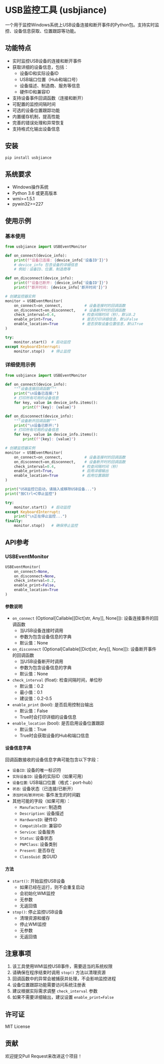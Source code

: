 # USB监控工具 (usbjiance)

一个用于监控Windows系统上USB设备连接和断开事件的Python包。支持实时监控、设备信息获取、位置跟踪等功能。

## 功能特点

- 实时监控USB设备的连接和断开事件
- 获取详细的设备信息，包括：
  - 设备ID和实际设备ID
  - USB端口位置（Hub和端口号）
  - 设备描述、制造商、服务等信息
  - 硬件ID和兼容ID
- 支持设备事件回调函数（连接和断开）
- 可配置的监控间隔时间
- 可选的设备位置跟踪功能
- 内置缓存机制，提高性能
- 完善的错误处理和异常恢复
- 支持格式化输出设备信息

## 安装

```bash
pip install usbjiance
```

## 系统要求

- Windows操作系统
- Python 3.6 或更高版本
- wmi>=1.5.1
- pywin32>=227

## 使用示例

### 基本使用

```python
from usbjiance import USBEventMonitor

def on_connect(device_info):
    print(f"设备已连接: {device_info['设备ID']}")
    # device_info 包含设备的详细信息
    # 例如：设备ID、位置、制造商等

def on_disconnect(device_info):
    print(f"设备已断开: {device_info['设备ID']}")
    print(f"断开时间: {device_info['断开时间']}")

# 创建监控器实例
monitor = USBEventMonitor(
    on_connect=on_connect,          # 设备连接时的回调函数
    on_disconnect=on_disconnect,    # 设备断开时的回调函数
    check_interval=0.4,            # 检查间隔时间（秒），默认0.2
    enable_print=True,             # 是否打印详细信息，默认False
    enable_location=True           # 是否获取设备位置信息，默认True
)

try:
    monitor.start()  # 启动监控
except KeyboardInterrupt:
    monitor.stop()   # 停止监控
```

### 详细使用示例

```python
from usbjiance import USBEventMonitor

def on_connect(device_info):
    """设备连接回调函数"""
    print("\n设备已连接:")
    # 打印所有可用的设备信息
    for key, value in device_info.items():
        print(f"{key}: {value}")

def on_disconnect(device_info):
    """设备断开回调函数"""
    print("\n设备已断开:")
    # 打印所有可用的设备信息
    for key, value in device_info.items():
        print(f"{key}: {value}")

# 创建监控器实例
monitor = USBEventMonitor(
    on_connect=on_connect,          # 设备连接时的回调函数
    on_disconnect=on_disconnect,    # 设备断开时的回调函数
    check_interval=0.4,            # 检查间隔时间（秒）
    enable_print=True,             # 启用详细输出
    enable_location=True           # 启用位置跟踪
)

print("USB监控已启动，请插入或移除USB设备...")
print("按Ctrl+C停止监控")

try:
    monitor.start()  # 启动监控
except KeyboardInterrupt:
    print("\n正在停止监控...")
finally:
    monitor.stop()   # 确保停止监控
```

## API参考

### USBEventMonitor

```python
USBEventMonitor(
    on_connect=None,
    on_disconnect=None,
    check_interval=0.2,
    enable_print=False,
    enable_location=True
)
```

#### 参数说明

- `on_connect` (Optional[Callable[[Dict[str, Any]], None]]): 设备连接事件的回调函数
  - 当USB设备连接时调用
  - 参数为包含设备信息的字典
  - 默认值：None
- `on_disconnect` (Optional[Callable[[Dict[str, Any]], None]]): 设备断开事件的回调函数
  - 当USB设备断开时调用
  - 参数为包含设备信息的字典
  - 默认值：None
- `check_interval` (float): 检查间隔时间，单位秒
  - 默认值：0.2
  - 最小值：0.1
  - 建议值：0.2-0.5
- `enable_print` (bool): 是否启用控制台输出
  - 默认值：False
  - True时会打印详细的设备信息
- `enable_location` (bool): 是否启用设备位置跟踪
  - 默认值：True
  - True时会获取设备的Hub和端口信息

#### 设备信息字典

回调函数接收的设备信息字典可能包含以下字段：

- `设备ID`: 设备的唯一标识符
- `实际设备ID`: 设备的实际ID（如果可用）
- `设备位置`: USB端口位置（格式：port-hub）
- `状态`: 设备状态（已连接/已断开）
- `添加时间`/`断开时间`: 事件发生的时间戳
- 其他可能的字段（如果可用）：
  - `Manufacturer`: 制造商
  - `Description`: 设备描述
  - `HardwareID`: 硬件ID
  - `CompatibleID`: 兼容ID
  - `Service`: 设备服务
  - `Status`: 设备状态
  - `PNPClass`: 设备类别
  - `Present`: 是否存在
  - `ClassGuid`: 类GUID

#### 方法

- `start()`: 开始监控USB设备
  - 如果已经在运行，则不会重复启动
  - 会初始化WMI监控
  - 无参数
  - 无返回值
- `stop()`: 停止监控USB设备
  - 清理资源和缓存
  - 停止WMI监控
  - 无参数
  - 无返回值

## 注意事项

1. 该工具使用WMI监控USB事件，需要适当的系统权限
2. 请确保在程序结束时调用 `stop()` 方法以清理资源
3. 回调函数中的异常会被捕获并处理，不会影响监控进程
4. 设备位置跟踪功能需要访问系统注册表
5. 建议根据实际需求调整 `check_interval` 参数
6. 如果不需要详细输出，建议设置 `enable_print=False`

## 许可证

MIT License

## 贡献

欢迎提交Pull Request来改进这个项目！ 